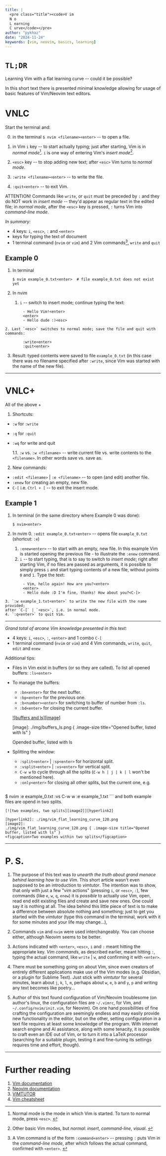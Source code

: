 ```yaml
---
title: |
  <pre class="title"><code>V im
  N o
  L earning
  C urve</code></pre>
author: "pykhaz"
date: "2024-11-24"
keywords: [vim, neovim, basics, learning]
---
```


# `TL;DR`

Learning Vim with a flat learning curve -- could it be possible?

In this short text there is presented minimal knowledge allowing for
usage of basic features of Vim/Neovim text editors.

# VNLC

Start the terminal and:

0. in the terminal <i class="fa-solid fa-terminal"></i> `$ nvim <filename><enter>` -- to open a file.

1. in Vim <i class="fa-regular fa-keyboard"></i> `i` key -- to start actually typing;
   just after starting, Vim is in *normal mode*[^1]. `i` is one way of entering
   Vim's *insert mode*[^2].

2. `<esc>` key -- to stop adding new text;
after `<esc>` Vim turns to *normal mode*.

3. `:write <filename><enter>` -- to write the file.

4. `:quit<enter>` -- to exit Vim.

ATTENTION! Commands like `write`, or `quit` must be preceded by `:` and they
  do NOT work in *insert mode* -- they'd appear as regular text in the edited
file; in *normal mode*, after the `<esc>` key is pressed, `:` turns Vim
into *command-line mode*.

*In summary:*

  - 4 keys: `i`, `<esc>`, `:` and `<enter>`
  - keys for typing the text of document
  - 1 terminal command (`nvim` or `vim`) and 2 Vim commands[^3], `write` and `quit`

## Example 0

1. In terminal <i class="fa-solid fa-terminal"></i>

    `$ nvim example_0.txt<enter>  # file example_0.txt does not exist yet`

1. In nvim <i class="fa-regular fa-keyboard"></i>
    1. `i` -- switch to insert mode; continue typing the text:
```
        - Hello Vim!<enter>
        <enter>
        - Hello dude :)<esc>
```
    2. Last `<esc>` switches to normal mode; save the file and quit with commands:
```
        :write<enter>
        :quit<enter>
```
    
3. Result: typed contents were saved to file `example_0.txt` (in this case
there was no filename specified after `:write`, since Vim was started with
the name of the new file).

------------------------------------------------------------------------------

# VNLC+

All of the above +

1. Shortcuts:

  - `:w` for `:write`
  - `:q` for `:quit`
  - `:wq` for write and quit

    1.1. `:w` vs. `:w <filename>` -- write current file vs.
    write contents to the `<filename>`. In other words save vs. save as.

2. New commands:

  - `:edit <filename>` | `:e <filename>` -- to open (and edit) another file.
  - `:enew` for creating an empty, new file.
  - `C-[` i.e. `Ctrl + [` -- to exit the insert mode.

## Example 1

1. In terminal <i class="fa-solid fa-terminal"></i> (in the same directory where Example 0 was done):

    `$ nvim<enter>`

1. In nvim <i class="fa-regular fa-keyboard"></i>
    0. `:edit example_0.txt<enter>` -- opens file `example_0.txt`
       (shortcut: `:e`)
    1. `:enew<enter>` -- to start with an empty, new file.
       In this example Vim is started opening the previous file -
        to illustrate the `:enew` command.
    1. `i` -- to start typing, that is to say to switch to *insert mode*; right after
    starting Vim, if no files are passed as arguments, it is possible
    to simply press `i` and start typing contents of a new file, without points
    `0` and `1`. Type the text:
```
        - Vim, hello again! How are you?<enter>
        <enter>
        - Hello dude :D I'm fine, thanks! How about you?<C-[>
```
    3. `:w example_1.txt<enter>` to write the new file with the name provided;
    after `C-[` | `<esc>`, i.e. in normal mode.
    4. `:q<enter>` to quit Vim.

------------------------------------------------------------------------------

*Grand total of arcane Vim knowledge presented in this text:*

  - 4 keys: `i`, `<esc>`, `:`, `<enter>` and 1 combo `C-[`
  - 1 terminal command (`nvim` or `vim`) and 4 Vim commands, `write`, `quit`,
    `edit` and `enew`

Additional tips:

  - Files in Vim exist in buffers (or so they are called). To list all opened
buffers: `:ls<enter>`
  - To manage the buffers:
    - `:bn<enter>` for the next buffer.
    - `:bp<enter>` for the previous one.
    - `:b<number><enter>` for switching to buffer of number from `:ls`.
    - `:bd<enter>` for closing the current buffer.

    [![buffers and ls][image]][hyperlink]

    [hyperlink]: ./img/buffers_ls.png
    [image]:
    ./img/buffers_ls.png { .image-size title="Opened buffer, listed with ls" }
    <figcaption>Opended buffer, listed with ls</figcaption>
      <!-- – or – -->
    <!-- [image]: -->
    <!-- https://www.gravatar.com/avatar/dd5a7ef1476fb01998a215b1642dfd07 -->
    <!-- "tooltip" -->

  - Splitting the window:
    - `:split<enter>` | `:sp<enter>` for horizontal split.
    - `:vsplit<enter>` | `:vs<enter>` for vertical split.
    - `C-w w` to cycle through all the splits (`C-w h | j | k | l` won't be
mentioned here).
    - `:only<enter>` for closing all other splits, but the current one,
e\.g.
    ```vim
$ nvim<enter>
:e example_0.txt<enter>
:vs<enter>
C-w w
:e example_1.txt<enter>
    ```
    and both example files are opend in two splits.

    [![two examples, two splits][image2]][hyperlink2]

    [hyperlink2]: ./img/vim_flat_learning_curve_120.png
    [image2]:
    ./img/vim_flat_learning_curve_120.png { .image-size title="Opened buffer, listed with ls" }
    <figcaption>Two examples within two splits</figcaption>

------------------------------------------------------------------------------

# P. S.

1. The purpose of this text was *to unearth the truth about grand menace
behind learning how to use Vim*. This short article wasn't even supposed to
be an introduction to *vimtutor*. The intention was to show, that only
with just a few "vim actions" (pressing `i`, or `<esc>`, `:`),
few commands (like `e`, `w`, `q`, `enew`) it is *possible* to actually *use*
Vim, open, read end edit existing files and create and save new ones.
One could say it is nothing at all. The idea behind this little piece of text
is to make a difference between absolute nothing and something;
just to get you started with the *vimtutor*
(type this command in the terminal, work with it for some minutes
and your life may change...),

2. Commands `vim` and `nvim` were used interchangeably. You can choose either,
although Neovim seems to be better.

3. Actions indicated with `<enter>`, `<esc>`, `i` and `:` meant hitting the
appropriate key. *Vim commands*, as described earlier, meant hitting `:`,
typing the actual command, like `write` | `w`, and confirming it with `<enter>`.

4. There must be something going on about Vim, since even creators of entirely
different applications make use of the Vim modes (e.g. Obsidian, or
a plugin for Sublime Text). Just stick with *vimtutor* for several minutes,
learn about `j`, `k`, `l`, `m`, perhaps about `w`, `e`, `b` and `y`, `p`
and writing any text becomes like poetry...

5. Author of this text found configuration of Vim/Neovim troublesome (on
author's linux, the configuration files are `~/.vimrc`, for Vim, and
`~/.config/nvim/init.vim`, for Neovim). On one hand possibilities of fine
crafting the configuration are seemingly endless and may easily provide
new functionality in the editor, but on the other, setting configuration in
a text file requires at least some knowledge of the program.
With internet search
engine and AI assistance, along with some tenacity, it is possible
to craft even an IDE out of Vim, or to turn it into a LaTeX processor
(searching for a suitable plugin, testing it and fine-tuning its settings
requires time and effort, though).

------------------------------------------------------------------------------

# Further reading


1. [Vim documentation](https://vimhelp.org/index.html)
1. [Neovim documentation](https://neovim.io/doc/user/index.html)
1. [VIMTUTOR](https://vimschool.netlify.app/introduction/vimtutor/)
1. [Vim cheatsheet](https://vim.rtorr.com/)

[^1]: Normal mode is the mode in which Vim is started. To turn to normal mode, press `<esc>`.&nbsp;
[^2]: Other basic Vim modes, but *normal*: *insert*, *command-line*, *visual*.&nbsp;
[^3]: A Vim command is of the form `:command<enter>` -- pressing `:` puts Vim
    in the *command-line mode*, after which follows the actual command,
    confirmed with `<enter>`.&nbsp;

<!--
VFLC
====

0-advanced features with appropriate functionality.
───────────────────────────────────────────────────

0. terminal command:
    `nvim`

0.1. when with filename -- straight to editing the file.

1. `i` -- start typing
1.1. `esc` -- stop typing

2. `write <filename>` -- to write the file.

3. `edit` -- to open (and edit) another file.
3.1 `nenew` -- to start with an empty file.
(After 3, 3.1 -> 2.)

4. `quit` --to exit nvim.


VFLC
====

V im
F lat
L earning
C urve

or

VNLC
====

V im
N o
L earning
C urve
-->
